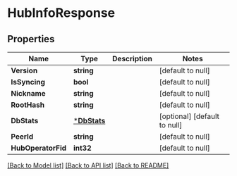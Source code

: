 # HubInfoResponse

## Properties
Name | Type | Description | Notes
------------ | ------------- | ------------- | -------------
**Version** | **string** |  | [default to null]
**IsSyncing** | **bool** |  | [default to null]
**Nickname** | **string** |  | [default to null]
**RootHash** | **string** |  | [default to null]
**DbStats** | [***DbStats**](DbStats.md) |  | [optional] [default to null]
**PeerId** | **string** |  | [default to null]
**HubOperatorFid** | **int32** |  | [default to null]

[[Back to Model list]](../README.md#documentation-for-models) [[Back to API list]](../README.md#documentation-for-api-endpoints) [[Back to README]](../README.md)

